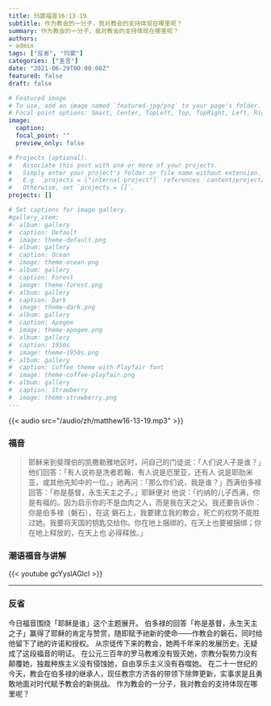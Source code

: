 ```yaml
---
title: 玛窦福音16:13-19
subtitle: 作为教会的一分子，我对教会的支持体现在哪里呢？
summary: 作为教会的一分子，我对教会的支持体现在哪里呢？
authors:
- admin
tags: ["反省", "玛窦"]
categories: ["圣言"]
date: "2021-06-29T00:00:00Z"
featured: false
draft: false

# Featured image
# To use, add an image named `featured.jpg/png` to your page's folder.
# Focal point options: Smart, Center, TopLeft, Top, TopRight, Left, Right, BottomLeft, Bottom, BottomRight
image:
  caption:
  focal_point: ""
  preview_only: false

# Projects (optional).
#   Associate this post with one or more of your projects.
#   Simply enter your project's folder or file name without extension.
#   E.g. `projects = ["internal-project"]` references `content/project/deep-learning/index.md`.
#   Otherwise, set `projects = []`.
projects: []

# Set captions for image gallery.
#gallery_item:
#- album: gallery
#  caption: Default
#  image: theme-default.png
#- album: gallery
#  caption: Ocean
#  image: theme-ocean.png
#- album: gallery
#  caption: Forest
#  image: theme-forest.png
#- album: gallery
#  caption: Dark
#  image: theme-dark.png
#- album: gallery
#  caption: Apogee
#  image: theme-apogee.png
#- album: gallery
#  caption: 1950s
#  image: theme-1950s.png
#- album: gallery
#  caption: Coffee theme with Playfair font
#  image: theme-coffee-playfair.png
#- album: gallery
#  caption: Strawberry
#  image: theme-strawberry.png
---
```


{{< audio src="/audio/zh/matthew16-13-19.mp3" >}}

### 福音
> 耶稣来到斐理伯的凯撒勒雅地区时，问自己的门徒说：「人们说人子是谁？」他们回答：「有人说祢是洗者若翰，有人说是厄里亚，还有人 说是耶肋米亚，或其他先知中的一位。」祂再问：「那么你们说，我是谁？」西满伯多禄回答：「祢是基督，永生天主之子。」耶稣便对 他说：「约纳的儿子西满，你是有福的。因为启示你的不是血肉之人，而是我在天之父。我还要告诉你：你是伯多禄（磐石），在这 磐石上，我要建立我的教会，死亡的权势不能胜过她。我要将天国的钥匙交给你。你在地上捆绑的，在天上也要被捆绑；你在地上释放的，在天上也 必得释放。」


### 潮语福音与讲解
{{< youtube gcYyslAGlcI >}}

---
### 反省
今日福音围绕「耶稣是谁」这个主题展开。 伯多禄的回答「祢是基督，永生天主之子」赢得了耶稣的肯定与赞赏，随即赋予祂新的使命——作教会的磐石，同时给他留下了祂的许诺和授权。 从宗徒传下来的教会，她两千年来的发展历史，无疑成了这段福音的明证。 在公元三百年的罗马教难没有毁灭她，宗教分裂势力没有颠覆她，独裁种族主义没有侵蚀她，自由享乐主义没有吞噬她。 在二十一世纪的今天，教会在伯多禄的继承人，现任教宗方济各的带领下除弊更新，实事求是且勇敢地面对时代赋予教会的新挑战。 作为教会的一分子，我对教会的支持体现在哪里呢？
